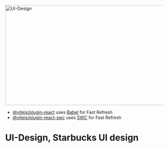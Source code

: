 <img src="https://socialify.git.ci/Thobani660/UI-Design/image?language=1&owner=1&name=1&stargazers=1&theme=Light" alt="UI-Design" width="640" height="320" />



- [@vitejs/plugin-react](https://github.com/vitejs/vite-plugin-react/blob/main/packages/plugin-react/README.md) uses [Babel](https://babeljs.io/) for Fast Refresh
- [@vitejs/plugin-react-swc](https://github.com/vitejs/vite-plugin-react-swc) uses [SWC](https://swc.rs/) for Fast Refresh
# UI-Design, Starbucks UI design

